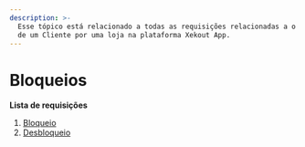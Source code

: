 ```yaml
---
description: >-
  Esse tópico está relacionado a todas as requisições relacionadas a o Bloqueio
  de um Cliente por uma loja na plataforma Xekout App.
---
```


# Bloqueios

**Lista de requisições**

1. [Bloqueio](clientes/block-customer.md)
2. [Desbloqueio](clientes/unblock-customer.md)

